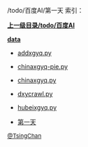 /todo/百度AI/第一天 索引：


**[上一级目录/todo/百度AI](/todo/百度AI/index.md)**

**[data](/todo/百度AI/第一天/data/index.md)**

- [addxgyq.py](/todo/百度AI/第一天/addxgyq.py)

- [chinaxgyq-pie.py](/todo/百度AI/第一天/chinaxgyq-pie.py)

- [chinaxgyq.py](/todo/百度AI/第一天/chinaxgyq.py)

- [dxycrawl.py](/todo/百度AI/第一天/dxycrawl.py)

- [hubeixgyq.py](/todo/百度AI/第一天/hubeixgyq.py)

- [第一天](/todo/百度AI/第一天/第一天.md)


<font size=2 color='grey'> [@TsingChan](https://github.com/tsingchan) </font>